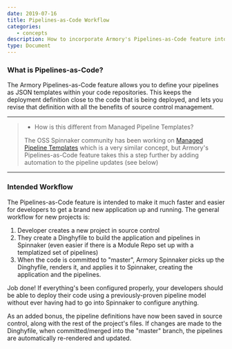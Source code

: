 ```yaml
---
date: 2019-07-16
title: Pipelines-as-Code Workflow
categories:
   - concepts
description: How to incorporate Armory's Pipelines-as-Code feature into your teams' workflows
type: Document
---
```


### What is Pipelines-as-Code?

The Armory Pipelines-as-Code feature allows you to define your pipelines as
JSON templates within your code repositories.  This keeps the deployment
definition close to the code that is being deployed, and lets you revise
that definition with all the benefits of source control management.

---

> * How is this different from Managed Pipeline Templates?
> 
> The OSS Spinnaker community has been working on [Managed Pipeline
> Templates](https://blog.spinnaker.io/spinnaker-managed-pipeline-templates-v2-taking-shape-c7503d0a608d)
> which is a very similar concept, but Armory's Pipelines-as-Code feature
> takes this a step further by adding automation to the pipeline updates (see
> below)

---

### Intended Workflow

The Pipelines-as-Code feature is intended to make it much faster and easier
for developers to get a brand new application up and running.  The general
workflow for new projects is:

1. Developer creates a new project in source control
2. They create a Dinghyfile to build the application and pipelines in
   Spinnaker (even easier if there is a Module Repo set up with a
templatized set of pipelines)
3. When the code is committed to "master", Armory Spinnaker picks up the
   Dinghyfile, renders it, and applies it to Spinnaker, creating the
application and the pipelines.

Job done!  If everything's been configured properly, your developers should
be able to deploy their code using a previously-proven pipeline model
without ever having had to go into Spinnaker to configure anything.

As an added bonus, the pipeline definitions have now been saved in source
control, along with the rest of the project's files.  If changes are made
to the Dinghyfile, when committed/merged into the "master" branch, the
pipelines are automatically re-rendered and updated.






